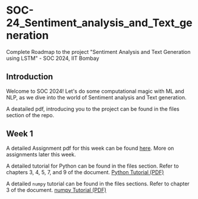# SOC-24_Sentiment_analysis_and_Text_generation
Complete Roadmap to the project "Sentiment Analysis and Text Generation using LSTM" - SOC 2024, IIT Bombay

## Introduction
Welcome to SOC 2024! Let's do some computational magic with ML and NLP, as we dive into the world of Sentiment analysis and Text generation.

A deatailed pdf, introducing you to the project can be found in the files section of the repo.

## Week 1
A detailed Assignment pdf for this week can be found [here](https://github.com/dionreji/SOC-24_Sentiment_analysis_and_Text_generation/blob/main/Week_1.pdf). More on assignments later this week.

A detailed tutorial for Python can be found in the files section. Refer to chapters 3, 4, 5, 7, and 9 of the document. 
 [Python Tutorial (PDF)](https://github.com/dionreji/SOC-24_Sentiment_analysis_and_Text_generation/blob/main/Python%20Tutorial.pdf)

A detailed ```numpy``` tutorial can be found in the files sections. Refer to chapter 3 of the document.
[numpy Tutorial (PDF)](https://github.com/dionreji/SOC-24_Sentiment_analysis_and_Text_generation/blob/main/numpy%20Tutorial.pdf)


